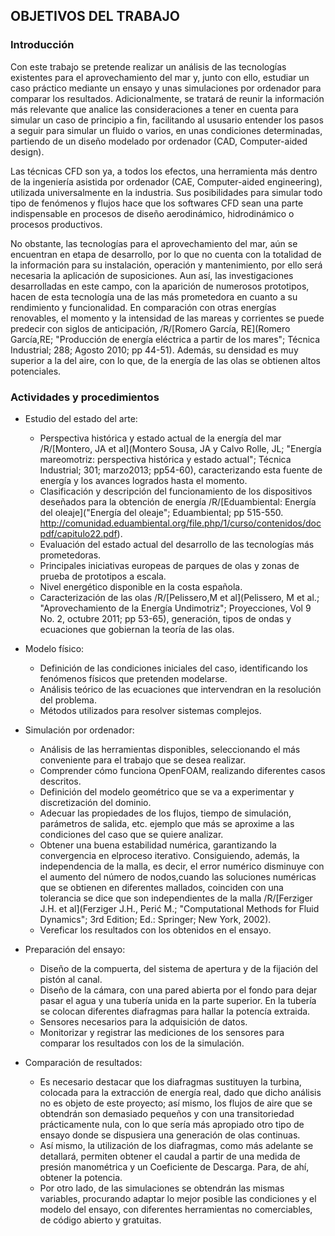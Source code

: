 ## OBJETIVOS DEL TRABAJO

### Introducción 

Con este trabajo se pretende realizar un análisis de las tecnologías existentes para el aprovechamiento del mar y, junto con ello, estudiar un caso práctico mediante un ensayo y unas simulaciones por ordenador para comparar los resultados. Adicionalmente, se tratará de reunir la información más relevante que analice las consideraciones a tener en cuenta para simular un caso de principio a fin, facilitando al ususario entender los pasos a seguir para simular un fluido o varios, en unas condiciones determinadas, partiendo de un diseño modelado por ordenador (CAD, Computer-aided design).

Las técnicas CFD son ya, a todos los efectos, una herramienta más dentro de la ingeniería asistida por ordenador (CAE, Computer-aided engineering), utilizada universalmente en la industria. Sus posibilidades para simular todo tipo de fenómenos y flujos hace que los softwares CFD sean una parte indispensable en procesos de diseño aerodinámico, hidrodinámico o procesos productivos.

No obstante, las tecnologías para el aprovechamiento del mar, aún se encuentran en etapa de desarrollo, por lo que no cuenta con la totalidad de la información para su instalación, operación y mantenimiento, por ello será necesaria la aplicación de suposiciones. Aun así, las investigaciones desarrolladas en este campo, con la aparición de numerosos prototipos, hacen de esta tecnología una de las más prometedora en cuanto a su rendimiento y funcionalidad. En comparación con otras energías renovables, el momento y la intensidad de las mareas y corrientes se puede predecir con siglos de anticipación, /R/[Romero García, RE](Romero García,RE; "Producción de energía eléctrica a partir de los mares"; Técnica Industrial; 288; Agosto 2010; pp 44-51). Además, su densidad es muy superior a la del aire, con lo que, de la energía de las olas se obtienen altos potenciales. 

### Actividades y procedimientos

- Estudio del estado del arte:
  - Perspectiva histórica y estado actual de la energía del mar /R/[Montero, JA et al](Montero Sousa, JA y Calvo Rolle, JL; "Energía mareomotriz: perspectiva histórica y estado actual"; Técnica Industrial; 301; marzo2013; pp54-60), caracterizando esta fuente de energía y los avances logrados hasta el momento.
  - Clasificación y descripción del funcionamiento de los dispositivos deseñados para la obtención de energía /R/[Eduambiental: Energía del oleaje]("Energía del oleaje"; Eduambiental; pp 515-550. http://comunidad.eduambiental.org/file.php/1/curso/contenidos/docpdf/capitulo22.pdf).
  - Evaluación del estado actual del desarrollo de las tecnologías más prometedoras.
  - Principales iniciativas europeas de parques de olas y zonas de prueba de prototipos a escala.
  - Nivel energético disponible en la costa española.
  - Caracterización de las olas /R/[Pelissero,M et al](Pelissero, M et al.; "Aprovechamiento de la Energía Undimotriz"; Proyecciones, Vol 9 No. 2, octubre 2011; pp 53-65), generación, tipos de ondas y ecuaciones que gobiernan la teoría de las olas.

- Modelo físico:
  - Definición de las condiciones iniciales del caso, identificando los fenómenos físicos que pretenden modelarse.
  - Análisis teórico de las ecuaciones que intervendran en la resolución del problema.
  - Métodos utilizados para resolver sistemas complejos.

- Simulación por ordenador:
  - Análisis de las herramientas disponibles, seleccionando el más conveniente para el trabajo que se desea realizar.
  - Comprender cómo funciona OpenFOAM, realizando diferentes casos descritos.
  - Definición del modelo geométrico que se va a experimentar y discretización del dominio.
  - Adecuar las propiedades de los flujos, tiempo de simulación, parámetros de salida, etc. ejemplo que más se aproxime a las condiciones del caso que se quiere analizar.
  - Obtener una buena estabilidad numérica, garantizando la convergencia en elproceso iterativo. Consiguiendo, además, la independencia de la malla, es decir, el error numérico disminuye con el aumento del número de nodos,cuando las soluciones numéricas que se obtienen en diferentes mallados, coinciden con una tolerancia se dice que son independientes de la malla /R/[Ferziger J.H. et al](Ferziger J.H., Perić M.; "Computational Methods for Fluid Dynamics"; 3rd Edition; Ed.: Springer; New York, 2002).
  - Vereficar los resultados con los obtenidos en el ensayo.

- Preparación del ensayo:
  - Diseño de la compuerta, del sistema de apertura y de la fijación del pistón al canal.
  - Diseño de la cámara, con una pared abierta por el fondo para dejar pasar el agua y una tubería unida en la parte superior. En la tubería se colocan diferentes diafragmas para hallar la potencía extraida. 
  - Sensores necesarios para la adquisición de datos.
  - Monitorizar y registrar las mediciones de los sensores para comparar los resultados con los de la simulación.

- Comparación de resultados:

  - Es necesario destacar que los diafragmas sustituyen la turbina, colocada para la extracción de energía real, dado que dicho análisis no es objeto de este proyecto; así mismo, los flujos de aire que se obtendrán son demasiado pequeños y con una transitoriedad prácticamente nula, con lo que sería más apropiado otro tipo de ensayo donde se dispusiera una generación de olas continuas. 
  - Así mismo, la utilización de los diafragmas, como más adelante se detallará, permiten obtener el caudal a partir de una medida de presión manométrica y un Coeficiente de Descarga. Para, de ahí, obtener la potencia.
  - Por otro lado, de las simulaciones se obtendrán las mismas variables, procurando adaptar lo mejor posible las condiciones y el modelo del ensayo, con diferentes herramientas no comerciables, de código abierto y gratuitas. 
